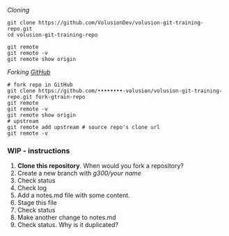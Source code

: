 _Cloning_

    git clone https://github.com/VolusionDev/volusion-git-training-repo.git
    cd volusion-git-training-repo

    git remote
    git remote -v
    git remote show origin

_Forking [GitHub](https://help.github.com/articles/configuring-a-remote-for-a-fork/)_

    # fork repo in GitHub
    git clone https://github.com/••••••••-volusion/volusion-git-training-repo.git fork-gtrain-repo
    git remote
    git remote -v
    git remote show origin
    # upstream
    git remote add upstream # source repo's clone url
    git remote -v




### WIP - instructions
1. **Clone this repository**.  When would you fork a repository?
1. Create a new branch with *g300/your name*
1. Check status
1. Check log
1. Add a notes.md file with some content.
1. Stage this file
1. Check status
1. Make another change to notes.md
1. Check status.  Why is it duplicated?